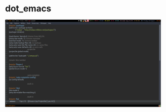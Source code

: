 # dot_emacs
![1](https://raw.githubusercontent.com/RomaniukVadim/dot_emacs/master/screen/screen.png)